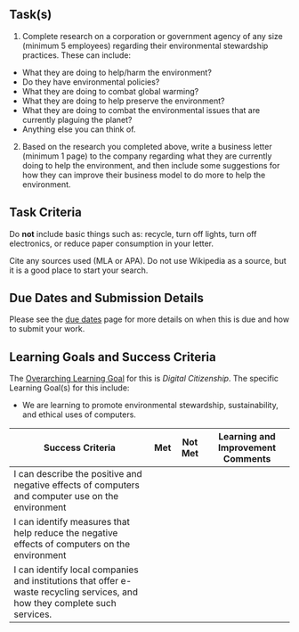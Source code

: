 ## Task(s)

1. Complete research on a corporation or government agency of any size (minimum 5 employees) regarding their environmental stewardship practices.  These can include: 
  * What they are doing to help/harm the environment?
  * Do they have environmental policies?
  * What they are doing to combat global warming?
  * What they are doing to help preserve the environment?
  * What they are doing to combat the environmental issues that are currently plaguing the planet?
  * Anything else you can think of.
2. Based on the research you completed above, write a business letter (minimum 1 page) to the company regarding what they are currently doing to help the environment, and then include some suggestions for how they can improve their business model to do more to help the environment.

## Task Criteria

Do **not** include basic things such as: recycle, turn off lights, turn off electronics, or reduce paper consumption in your letter.

Cite any sources used (MLA or APA).  Do not use Wikipedia as a source, but it is a good place to start your search.

## Due Dates and Submission Details

Please see the [due dates](./Due-Dates-and-Submission-Details) page for more details on when this is due and how to submit your work.

## Learning Goals and Success Criteria

The [Overarching Learning Goal](./images/ICS2O.jpg) for this is _Digital Citizenship_.
The specific Learning Goal(s) for this include:
  * We are learning to promote environmental stewardship, sustainability, and ethical uses of computers.

| Success Criteria | Met | Not Met | Learning and Improvement Comments |
| ----------- | --- | ------ | ------- |
| I can describe the positive and negative effects of computers and computer use on the environment  | | | |
| I can identify measures that help reduce the negative effects of computers on the environment | | | |
| I can identify local companies and institutions that offer e-waste recycling services, and how they complete such services.  | | | |